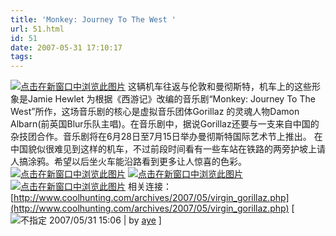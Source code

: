 ```yaml
---
title: 'Monkey: Journey To The West '
url: 51.html
id: 51
date: 2007-05-31 17:10:17
tags:
---
```


[![点击在新窗口中浏览此图片](http://www.digiart.cn/attachment/200705/1180595114_0.jpg "点击在新窗口中浏览此图片")](http://www.digiart.cn/attachment/200705/1180595114_0.jpg) 这辆机车往返与伦敦和曼彻斯特，机车上的这些形象是Jamie Hewlet 为根据《西游记》改编的音乐剧“Monkey: Journey To The West”所作，这场音乐剧的核心是虚拟音乐团体Gorillaz 的灵魂人物Damon Albarn(前英国Blur乐队主唱)。在音乐剧中，据说Gorillaz还要与一支来自中国的杂技团合作。音乐剧将在6月28日至7月15日举办曼彻斯特国际艺术节上推出。  在中国貌似很难见到这样的机车，不过前段时间看有一些车站在铁路的两旁护坡上请人搞涂鸦。希望以后坐火车能沿路看到更多让人惊喜的色彩。 [![点击在新窗口中浏览此图片](http://www.digiart.cn/attachment/200705/1180595116_1.jpg "点击在新窗口中浏览此图片")](http://www.digiart.cn/attachment/200705/1180595116_1.jpg) [![点击在新窗口中浏览此图片](http://www.digiart.cn/attachment/200705/1180595116_2.jpg "点击在新窗口中浏览此图片")](http://www.digiart.cn/attachment/200705/1180595116_2.jpg) [![点击在新窗口中浏览此图片](http://www.digiart.cn/attachment/200705/1180595114_3.jpg "点击在新窗口中浏览此图片")](http://www.digiart.cn/attachment/200705/1180595114_3.jpg) 相关连接： [http://www.coolhunting.com/archives/2007/05/virgin_gorillaz.php](http://www.coolhunting.com/archives/2007/05/virgin_gorillaz.php) \[![不指定](http://www.digiart.cn/images/weather/blank.gif "不指定") 2007/05/31 15:06 | by [aye](http://www.digiart.cn/view.php?go=user_1) \]
